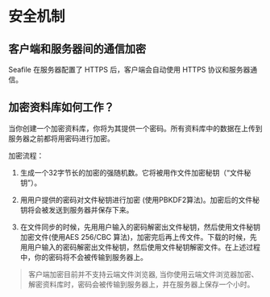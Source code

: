 # 安全机制

## 客户端和服务器间的通信加密

Seafile 在服务器配置了 HTTPS 后，客户端会自动使用 HTTPS 协议和服务器通信。

## 加密资料库如何工作？

当你创建一个加密资料库，你将为其提供一个密码。所有资料库中的数据在上传到服务器之前都将用密码进行加密。

加密流程：

1. 生成一个32字节长的加密的强随机数。它将被用作文件加密秘钥（“文件秘钥”）。

2. 用用户提供的密码对文件秘钥进行加密 (使用PBKDF2算法)。加密后的文件秘钥将会被发送到服务器并保存下来。

3. 在文件同步的时候，先用用户输入的密码解密出文件秘钥，然后使用文件秘钥加密文件(使用AES 256/CBC 算法)，加密完后再上传文件。下载的时候，先用用户输入的密码解密出文件秘钥，然后使用文件秘钥解密文件。在上述过程中，你的密码将不会被传输到服务器上。


> 客户端加密目前并不支持云端文件浏览器, 当你使用云端文件浏览器加密、解密资料库时，密码会被传输到服务器上，并在服务器上保存一个小时。
